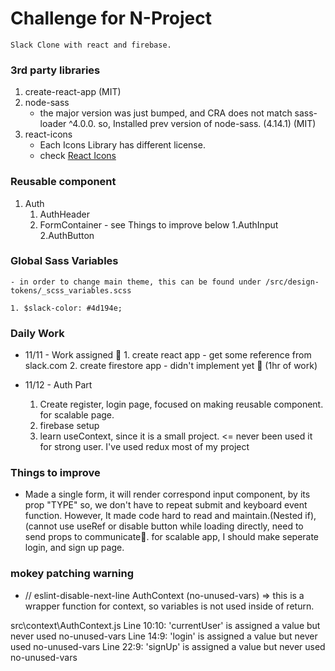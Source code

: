 # Challenge for N-Project

    Slack Clone with react and firebase.

### 3rd party libraries

1. create-react-app (MIT)
2. node-sass
   - the major version was just bumped, and CRA does not match sass-loader ^4.0.0. so, Installed prev version of node-sass. (4.14.1) (MIT)
3. react-icons
   - Each Icons Library has different license.
   * check [React Icons](https://github.com/react-icons/react-icons)

### Reusable component

1. Auth
   1. AuthHeader
   2. FormContainer - see Things to improve below
      1.AuthInput
      2.AuthButton

### Global Sass Variables

    - in order to change main theme, this can be found under /src/design-tokens/_scss_variables.scss

    1. $slack-color: #4d194e;

### Daily Work

- 11/11 - Work assigned 🚀 1. create react app - get some reference from slack.com 2. create firestore app - didn't implement yet 🥱
  (1hr of work)

- 11/12 - Auth Part
  1. Create register, login page, focused on making reusable component. for scalable page.
  2. firebase setup
  3. learn useContext, since it is a small project. <= never been used it for strong user. I've used redux most of my project

### Things to improve

- Made a single form, it will render correspond input component, by its prop "TYPE"
  so, we don't have to repeat submit and keyboard event function. However, It made code hard to read and maintain.(Nested if), (cannot use useRef or disable button while loading directly, need to send props to communicate🤢. for scalable app, I should make seperate login, and sign up page.

### mokey patching warning

- // eslint-disable-next-line
  AuthContext (no-unused-vars) => this is a wrapper function for context, so variables is not used inside of return.

src\context\AuthContext.js
Line 10:10: 'currentUser' is assigned a value but never used no-unused-vars
Line 14:9: 'login' is assigned a value but never used no-unused-vars
Line 22:9: 'signUp' is assigned a value but never used no-unused-vars
